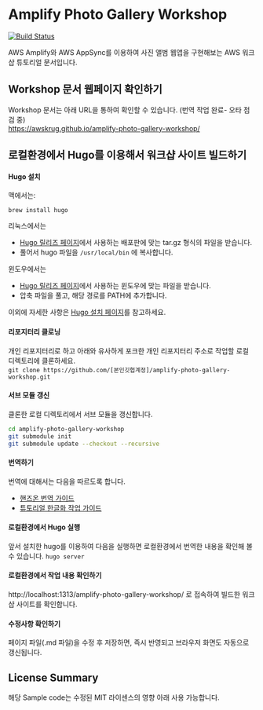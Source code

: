 # Amplify Photo Gallery Workshop

[![Build Status](https://api.travis-ci.org/awskrug/amplify-photo-gallery-workshop.svg?branch=master)](https://travis-ci.org/awskrug/amplify-photo-gallery-workshop)

AWS Amplify와 AWS AppSync를 이용하여 사진 앨범 웹앱을 구현해보는 AWS 워크샵 튜토리얼 문서입니다. 

## Workshop 문서 웹페이지 확인하기
Workshop 문서는 아래 URL을 통하여 확인할 수 있습니다. (번역 작업 완료- 오타 점검 중)  
https://awskrug.github.io/amplify-photo-gallery-workshop/ 


## 로컬환경에서 Hugo를 이용해서 워크샵 사이트 빌드하기

#### Hugo 설치

맥에서는:

`brew install hugo`

리눅스에서는
  - [Hugo 릴리즈 페이지](https://github.com/gohugoio/hugo/releases/tag/v0.53)에서 사용하는 배포판에 맞는 tar.gz 형식의 파일을 받습니다.
  - 풀어서 hugo 파일을 `/usr/local/bin` 에 복사합니다.

윈도우에서는
  - [Hugo 릴리즈 페이지](https://github.com/gohugoio/hugo/releases/tag/v0.53)에서 사용하는 윈도우에 맞는 파일을 받습니다.
  - 압축 파일을 풀고, 해당 경로를 PATH에 추가합니다.

이외에 자세한 사항은 [Hugo 설치 페이지](https://gohugo.io/getting-started/installing/)를 참고하세요.

#### 리포지터리 클로닝
개인 리포지터리로 하고 아래와 유사하게 포크한 개인 리포지터리 주소로 작업할 로컬 디렉토리에 클론하세요.   
`git clone https://github.com/[본인깃헙계정]/amplify-photo-gallery-workshop.git`

#### 서브 모듈 갱신
클론한 로컬 디렉토리에서 서브 모듈을 갱신합니다.

```sh
cd amplify-photo-gallery-workshop
git submodule init
git submodule update --checkout --recursive
```
#### 번역하기
번역에 대해서는 다음을 따르도록 합니다.
- [핸즈온 번역 가이드](https://github.com/awskrug/awskrug-rule-book/wiki/handson-lab-translation-guide) 
- [튜토리얼 한글화 작업 가이드](https://github.com/awskrug/amplify-photo-gallery-workshop/wiki/%ED%8A%9C%ED%86%A0%EB%A6%AC%EC%96%BC-%ED%95%9C%EA%B8%80%ED%99%94-%EC%9E%91%EC%97%85-%EA%B0%80%EC%9D%B4%EB%93%9C)

#### 로컬환경에서 Hugo 실행
앞서 설치한 hugo를 이용하여 다음을 실행하면 로컬환경에서 번역한 내용을 확인해 볼 수 있습니다.
`hugo server`

#### 로컬환경에서 작업 내용 확인하기
http://localhost:1313/amplify-photo-gallery-workshop/ 로 접속하여 빌드한 워크샵 사이트를 확인합니다.

#### 수정사항 확인하기
페이지 파일(.md 파일)을 수정 후 저장하면, 즉시 반영되고 브라우저 화면도 자동으로 갱신됩니다.

## License Summary

해당 Sample code는 수정된 MIT 라이센스의 영향 아래 사용 가능합니다.

